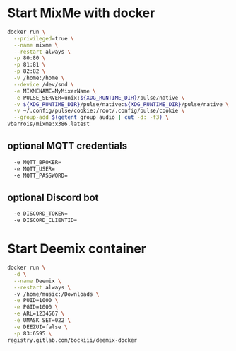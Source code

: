 # Start MixMe with docker
```sh
docker run \
  --privileged=true \
  --name mixme \
  --restart always \
  -p 80:80 \
  -p 81:81 \
  -p 82:82 \
  -v /home:/home \
  --device /dev/snd \
  -e MIXMENAME=MyMixerName \
  -e PULSE_SERVER=unix:${XDG_RUNTIME_DIR}/pulse/native \
  -v ${XDG_RUNTIME_DIR}/pulse/native:${XDG_RUNTIME_DIR}/pulse/native \
  -v ~/.config/pulse/cookie:/root/.config/pulse/cookie \
  --group-add $(getent group audio | cut -d: -f3) \
vbarrois/mixme:x386.latest
```
## optional MQTT credentials
```sh
  -e MQTT_BROKER=
  -e MQTT_USER=
  -e MQTT_PASSWORD=
```

## optional Discord bot
```sh
  -e DISCORD_TOKEN=
  -e DISCORD_CLIENTID=
```

# Start Deemix container
```sh
docker run \
  -d \
  --name Deemix \
  --restart always \ 
  -v /home/music:/Downloads \
  -e PUID=1000 \
  -e PGID=1000 \
  -e ARL=1234567 \
  -e UMASK_SET=022 \
  -e DEEZUI=false \
  -p 83:6595 \
registry.gitlab.com/bockiii/deemix-docker
```
